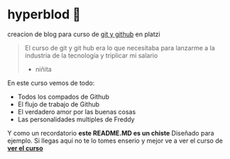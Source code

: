 # hyperblod 💚
creacion de blog para curso de [git y github](https://platzi.com/clases/1557-git-github/19977-readmemd-es-una-excelente-practica/) en platzi
>El curso de git y git hub era lo que necesitaba para lanzarme a la industria de la tecnología y triplicar mi salario
>- niñita

En este curso vemos de todo:

* Todos los compados de Github
* El flujo de trabajo de Github
* El verdadero amor por las buenas cosas
* Las personalidades multiples de Freddy

Y como un recordatorio **este README.MD es un chiste** Diseñado para ejemplo. Si llegas aquí no te lo tomes enserio y mejor ve a ver el curso de [**ver el curso**](https://platzi.com/clases/1557-git-github/19977-readmemd-es-una-excelente-practica/)